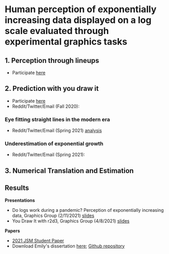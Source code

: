 # Human perception of exponentially increasing data displayed on a log scale evaluated through experimental graphics tasks

## 1. Perception through lineups

+ Participate [here](https://shiny.srvanderplas.com/log-study/)

## 2. Prediction with you draw it

+ Participate [here](https://shiny.srvanderplas.com/you-draw-it/)
+ Reddit/Twitter/Email (Fall 2020): 

### Eye fitting straight lines in the modern era

+ Reddit/Twitter/Email (Spring 2021) [analysis](https://srvanderplas.github.io/Perception-of-Log-Scales/analysis/youdrawit-eyefitting-model.html)

### Underestimation of exponential growth
+ Reddit/Twitter/Email (Spring 2021):

## 3. Numerical Translation and Estimation


## Results

**Presentations**

+ Do logs work during a pandemic? Perception of exponentially increasing data, Graphics Group (2/11/2021) [slides](https://srvanderplas.github.io/Perception-of-Log-Scales/presentations/graphics-group-02112020/index.html#1) 
+ You Draw It with r2d3, Graphics Group (4/8/2021) [slides](https://srvanderplas.github.io/Perception-of-Log-Scales/presentations/you-draw-it-with-r2d3-graphicsgroup04082021/index.html#1)

**Papers**

+ [2021 JSM Student Paper]()
+ Download Emily's dissertation [here](https://github.com/earobinson95/EmilyARobinson-UNL-dissertation/raw/2bf2a4613c95c5f93ae065fbe97ffef43bd68560/_book/thesis.pdf); [Github repository](https://github.com/earobinson95/EmilyARobinson-UNL-dissertation)
